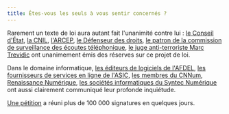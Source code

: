 ```yaml
---
title: Êtes-vous les seuls à vous sentir concernés ?
---
```


Rarement un texte de loi aura autant fait l'unanimité contre lui : [le Conseil d'État][2], [la CNIL][3], [l'ARCEP][4], [le Défenseur des droits][5], [le patron de la commission de surveillance des écoutes téléphonique][6], [le juge anti-terroriste Marc Trevidic][7] ont unanimement émis des réserves sur ce projet de loi.

Dans le domaine informatique, [les éditeurs de logiciels de l'AFDEL][8], [les fournisseurs de services en ligne de l'ASIC][9], [les membres du CNNum][10], [Renaissance Numérique][11], [les sociétés informatiques du Syntec Numérique][12] ont aussi clairement communiqué leur profonde inquiétude.

[Une pétition][13] a réuni plus de 100 000 signatures en quelques jours.


[2]: http://www.legifrance.gouv.fr/Droit-francais/Les-avis-du-Conseil-d-Etat-rendus-sur-les-projets-de-loi/Projet-de-loi-relatif-au-renseignement-PRMX1504410L-19-03-2015
[3]: http://www.cnil.fr/linstitution/actualite/article/article/publication-de-lavis-sur-le-projet-de-loi-relatif-au-renseignement/
[4]: http://www.arcep.fr/uploads/tx_gsavis/15-0291.pdf
[5]: http://www.defenseurdesdroits.fr/sites/default/files/upload/avis-parlement/avis_ddd_15-04_-_01_04_2015.pdf
[6]: http://www.numerama.com/magazine/32650-la-loi-renseignement-fusillee-par-le-gendarme-du-renseignement.html
[7]: http://www.rtl.fr/actu/societe-faits-divers/la-loi-sur-le-renseignement-entre-de-mauvaises-mains-est-une-arme-redoutable-estime-le-juge-marc-trevidic-7777296541
[8]: http://www.afdel.fr/actualites/categorie/actualite-afdel/article/projet-de-loi-renseignement-les-acteurs-du-numerique-s-inquietent-du-flou-qui-entoure-les-nouveaux-dispositifs-visant-une-systematisation-des-technologies-d-interception
[9]: http://www.lasic.fr/?p=728
[10]: http://www.cnnumerique.fr/renseignement/
[11]: http://renaissancenumerique.org/presse/communique-de-presse/730-loi-renseignement-pas-de-garantie-des-droits-sans-un-controle-effectif-pour-la-future-cnctr
[12]: http://www.syntec-numerique.fr/actualite/projet-loi-renseignement-patriot-act-francais
[13]: https://www.change.org/p/retirez-le-pjlrenseignement-le-big-brother-fran%C3%A7ais-stoploirenseignement?lang=fr

